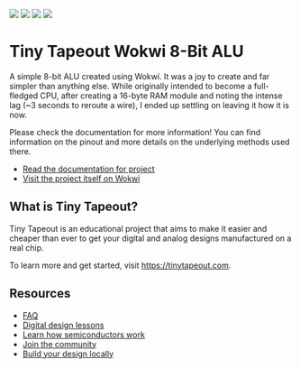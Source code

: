 ![](../../workflows/gds/badge.svg) ![](../../workflows/docs/badge.svg) ![](../../workflows/wokwi_test/badge.svg) ![](../../workflows/fpga/badge.svg)

# Tiny Tapeout Wokwi 8-Bit ALU 

A simple 8-bit ALU created using Wokwi. It was a joy to create and far simpler than anything else. While originally intended to become a full-fledged CPU, after creating a 16-byte RAM module and noting the intense lag (~3 seconds to reroute a wire), I ended up settling on leaving it how it is now.

Please check the documentation for more information! You can find information on the pinout and more details on the underlying methods used there.

- [Read the documentation for project](docs/info.md)
- [Visit the project itself on Wokwi](https://wokwi.com/projects/407852791999030273)

## What is Tiny Tapeout?

Tiny Tapeout is an educational project that aims to make it easier and cheaper than ever to get your digital and analog designs manufactured on a real chip.

To learn more and get started, visit https://tinytapeout.com.

## Resources

- [FAQ](https://tinytapeout.com/faq/)
- [Digital design lessons](https://tinytapeout.com/digital_design/)
- [Learn how semiconductors work](https://tinytapeout.com/siliwiz/)
- [Join the community](https://tinytapeout.com/discord)
- [Build your design locally](https://docs.google.com/document/d/1aUUZ1jthRpg4QURIIyzlOaPWlmQzr-jBn3wZipVUPt4)
